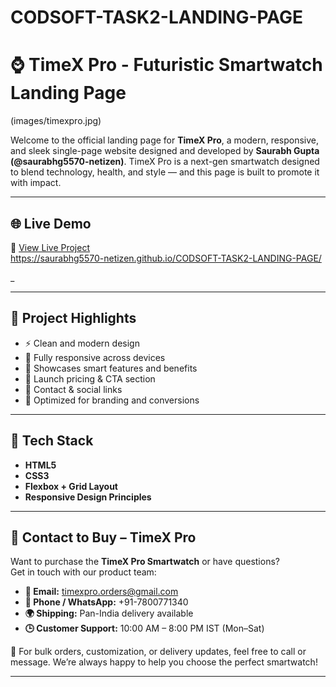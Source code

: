 # CODSOFT-TASK2-LANDING-PAGE
# ⌚ TimeX Pro - Futuristic Smartwatch Landing Page

(images/timexpro.jpg)

Welcome to the official landing page for **TimeX Pro**, a modern, responsive, and sleek single-page website designed and developed by **Saurabh Gupta (@saurabhg5570-netizen)**. TimeX Pro is a next-gen smartwatch designed to blend technology, health, and style — and this page is built to promote it with impact.

---

## 🌐 Live Demo

🔗 [View Live Project](#)  
https://saurabhg5570-netizen.github.io/CODSOFT-TASK2-LANDING-PAGE/

_

---

## 📌 Project Highlights

- ⚡ Clean and modern design
- 📱 Fully responsive across devices
- 🧠 Showcases smart features and benefits
- 🛒 Launch pricing & CTA section
- 📧 Contact & social links
- 🎯 Optimized for branding and conversions

---

## 🧰 Tech Stack

- **HTML5**
- **CSS3**
- **Flexbox + Grid Layout**
- **Responsive Design Principles**

---
## 🛒 Contact to Buy – TimeX Pro

Want to purchase the **TimeX Pro Smartwatch** or have questions?  
Get in touch with our product team:

- **📧 Email:** timexpro.orders@gmail.com  
- **📱 Phone / WhatsApp:** +91-7800771340  
- **🌍 Shipping:** Pan-India delivery available  
- **🕒 Customer Support:** 10:00 AM – 8:00 PM IST (Mon–Sat)

💬 For bulk orders, customization, or delivery updates, feel free to call or message.
We’re always happy to help you choose the perfect smartwatch!


---


